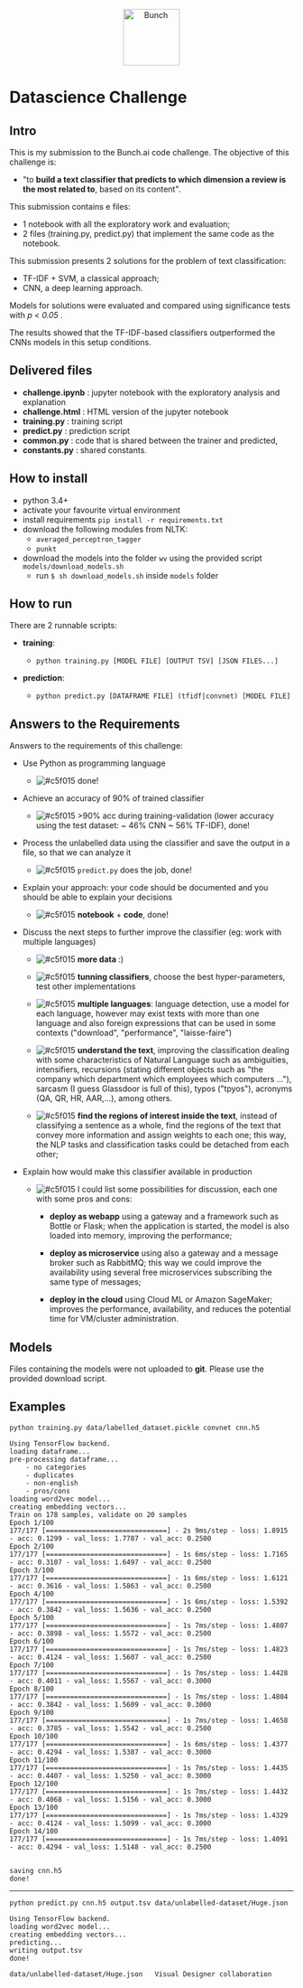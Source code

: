 <p align="center">
  <img height="100px" src="https://bunch.ai/wp-content/themes/bunch/images/bunch-logo-rgb.svg" alt="Bunch" />
</p>

# Datascience Challenge

## Intro

This is my submission to the Bunch.ai code challenge.
The objective of this challenge is:

+ "to **build a text classifier that predicts to which dimension a review is the most related to**, based on its content".

This submission contains e files:

+ 1 notebook with all the exploratory work and evaluation;
+ 2 files (training.py, predict.py) that implement the same code as the notebook. 


This submission presents 2 solutions for the problem of text classification:

+ TF-IDF + SVM, a classical approach;
+ CNN, a deep learning approach.

Models for solutions were evaluated and
compared using significance tests with *p* < *0.05* .

The results showed that the TF-IDF-based classifiers outperformed the CNNs models
in this setup conditions.

## Delivered files

+ **challenge.ipynb** : jupyter notebook with the exploratory analysis and explanation
+ **challenge.html** : HTML version of the jupyter notebook
+ **training.py** : training script
+ **predict.py** : prediction script 
+ **common.py** : code that is shared between the trainer and predicted,
+ **constants.py** : shared constants.

## How to install

+ python 3.4+
+ activate your favourite virtual environment
+ install requirements ```pip install -r requirements.txt```
+ download the following modules from NLTK:
    + `averaged_perceptron_tagger`
    + `punkt`
+ download the models into the folder `wv` using the provided script `models/download_models.sh`
    + run `$ sh download_models.sh` inside `models` folder 

## How to run

There are 2 runnable scripts:

+ **training**: 
    + `python training.py [MODEL FILE] [OUTPUT TSV] [JSON FILES...]`

+ **prediction**:
    + `python predict.py [DATAFRAME FILE] (tfidf|convnet) [MODEL FILE]`

## Answers to the Requirements

Answers to the requirements of this challenge:

* Use Python as programming language
    + ![#c5f015](https://placehold.it/15/c5f015/000000?text=+) done!
* Achieve an accuracy of 90% of trained classifier
    + ![#c5f015](https://placehold.it/15/c5f015/000000?text=+) >90% acc during
    training-validation (lower accuracy using the test dataset: ~ 46% CNN ~ 56% TF-IDF), done!
* Process the unlabelled data using the classifier and save the output in a file, so that we can analyze it
    + ![#c5f015](https://placehold.it/15/c5f015/000000?text=+) `predict.py` does
    the job, done!
* Explain your approach: your code should be documented and you should be able to
explain your decisions
    + ![#c5f015](https://placehold.it/15/c5f015/000000?text=+) **notebook** + **code**, done!
* Discuss the next steps to further improve the classifier (eg: work with multiple
languages)
    
    + ![#c5f015](https://placehold.it/15/c5f015/000000?text=+)  **more data** :)
        
    + ![#c5f015](https://placehold.it/15/c5f015/000000?text=+) **tunning classifiers**, choose the best hyper-parameters, test other
    implementations
    + ![#c5f015](https://placehold.it/15/c5f015/000000?text=+) **multiple languages**: language detection, use a model for each language,
        however may exist texts with more than one language and also foreign expressions
        that can be used in some contexts ("download", "performance", "laisse-faire")
    + ![#c5f015](https://placehold.it/15/c5f015/000000?text=+) **understand the text**, improving the classification dealing with some
    characteristics of Natural Language such as ambiguities, intensifiers, recursions (stating
    different objects such as "the company which department which employees
    which computers ..."), sarcasm (I guess Glassdoor is full of this), typos ("tpyos"),
    acronyms (QA, QR, HR, AAR,...), among others.
    + ![#c5f015](https://placehold.it/15/c5f015/000000?text=+) **find the regions of interest inside the text**, instead of classifying
    a sentence as a whole, find the regions of the text that convey more information
    and assign weights to each one; this way, the NLP tasks and classification tasks
    could be detached from each other;
* Explain how would make this classifier available in production
    + ![#c5f015](https://placehold.it/15/c5f015/000000?text=+) I could list some possibilities
    for discussion, each one with some pros and cons:
    
        + **deploy as webapp** using a gateway and a framework such as Bottle or
    Flask; when the application is started, the model is also loaded
        into memory, improving the performance;
        
        + **deploy as microservice** using also a gateway and a message broker
    such as RabbitMQ; this way we could improve the availability using
    several free microservices subscribing the same type of messages;
        + **deploy in the cloud** using Cloud ML or Amazon SageMaker;
        improves the performance, availability, and reduces the potential time
        for VM/cluster administration.

## Models

Files containing the models were not uploaded to **git**. Please use the provided
download script.

## Examples

`python training.py data/labelled_dataset.pickle convnet cnn.h5`

```
Using TensorFlow backend.
loading dataframe...
pre-processing dataframe...
	- no categories
	- duplicates
	- non-english
	- pros/cons
loading word2vec model...
creating embedding vectors...
Train on 178 samples, validate on 20 samples
Epoch 1/100
177/177 [==============================] - 2s 9ms/step - loss: 1.8915 - acc: 0.1299 - val_loss: 1.7787 - val_acc: 0.2500
Epoch 2/100
177/177 [==============================] - 1s 6ms/step - loss: 1.7165 - acc: 0.3107 - val_loss: 1.6497 - val_acc: 0.2500
Epoch 3/100
177/177 [==============================] - 1s 6ms/step - loss: 1.6121 - acc: 0.3616 - val_loss: 1.5863 - val_acc: 0.2500
Epoch 4/100
177/177 [==============================] - 1s 6ms/step - loss: 1.5392 - acc: 0.3842 - val_loss: 1.5636 - val_acc: 0.2500
Epoch 5/100
177/177 [==============================] - 1s 7ms/step - loss: 1.4807 - acc: 0.3898 - val_loss: 1.5572 - val_acc: 0.2500
Epoch 6/100
177/177 [==============================] - 1s 7ms/step - loss: 1.4823 - acc: 0.4124 - val_loss: 1.5607 - val_acc: 0.2500
Epoch 7/100
177/177 [==============================] - 1s 7ms/step - loss: 1.4428 - acc: 0.4011 - val_loss: 1.5567 - val_acc: 0.3000
Epoch 8/100
177/177 [==============================] - 1s 7ms/step - loss: 1.4804 - acc: 0.3842 - val_loss: 1.5609 - val_acc: 0.3000
Epoch 9/100
177/177 [==============================] - 1s 7ms/step - loss: 1.4658 - acc: 0.3785 - val_loss: 1.5542 - val_acc: 0.2500
Epoch 10/100
177/177 [==============================] - 1s 6ms/step - loss: 1.4377 - acc: 0.4294 - val_loss: 1.5387 - val_acc: 0.3000
Epoch 11/100
177/177 [==============================] - 1s 7ms/step - loss: 1.4435 - acc: 0.4407 - val_loss: 1.5250 - val_acc: 0.3000
Epoch 12/100
177/177 [==============================] - 1s 7ms/step - loss: 1.4432 - acc: 0.4068 - val_loss: 1.5156 - val_acc: 0.3000
Epoch 13/100
177/177 [==============================] - 1s 7ms/step - loss: 1.4329 - acc: 0.4124 - val_loss: 1.5099 - val_acc: 0.3000
Epoch 14/100
177/177 [==============================] - 1s 7ms/step - loss: 1.4091 - acc: 0.4294 - val_loss: 1.5148 - val_acc: 0.2500


saving cnn.h5
done!
```

---


`python predict.py cnn.h5 output.tsv data/unlabelled-dataset/Huge.json`

```
Using TensorFlow backend.
loading word2vec model...
creating embedding vectors...
predicting...
writing output.tsv
done!
```

```
data/unlabelled-dataset/Huge.json	Visual Designer	collaboration	
```
